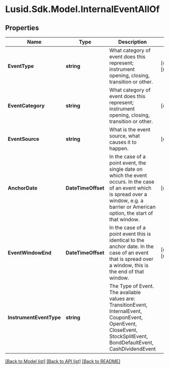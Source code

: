 # Lusid.Sdk.Model.InternalEventAllOf

## Properties

Name | Type | Description | Notes
------------ | ------------- | ------------- | -------------
**EventType** | **string** | What category of event does this represent; instrument opening, closing, transition or other. | [optional] [readonly] 
**EventCategory** | **string** | What category of event does this represent; instrument opening, closing, transition or other. | [optional] 
**EventSource** | **string** | What is the event source, what causes it to happen. | [optional] 
**AnchorDate** | **DateTimeOffset** | In the case of a point event, the single date on which the event occurs. In the case of an event which is  spread over a window, e.g. a barrier or American option, the start of that window. | [optional] 
**EventWindowEnd** | **DateTimeOffset** | In the case of a point event this is identical to the anchor date. In the case of an event that is spread over a window,  this is the end of that window. | [optional] [readonly] 
**InstrumentEventType** | **string** | The Type of Event. The available values are: TransitionEvent, InternalEvent, CouponEvent, OpenEvent, CloseEvent, StockSplitEvent, BondDefaultEvent, CashDividendEvent | 

[[Back to Model list]](../README.md#documentation-for-models) [[Back to API list]](../README.md#documentation-for-api-endpoints) [[Back to README]](../README.md)

